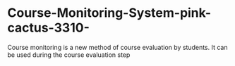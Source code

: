 # Course-Monitoring-System-pink-cactus-3310-
Course monitoring is a new method of course evaluation by students. It can be used during the course evaluation step
